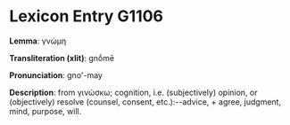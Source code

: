 # Lexicon Entry G1106

**Lemma**: γνώμη

**Transliteration (xlit)**: gnṓmē

**Pronunciation**: gno'-may

**Description**:
from γινώσκω; cognition, i.e. (subjectively) opinion, or (objectively) resolve (counsel, consent, etc.):--advice, + agree, judgment, mind, purpose, will.
